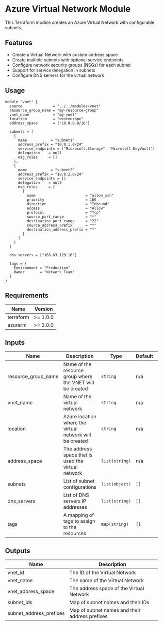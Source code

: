 # Azure Virtual Network Module

This Terraform module creates an Azure Virtual Network with configurable subnets.

## Features

- Create a Virtual Network with custom address space
- Create multiple subnets with optional service endpoints
- Configure network security groups (NSGs) for each subnet
- Support for service delegation in subnets
- Configure DNS servers for the virtual network

## Usage

```hcl
module "vnet" {
  source              = "../../modules/vnet"
  resource_group_name = "my-resource-group"
  vnet_name           = "my-vnet"
  location            = "westeurope"
  address_space       = ["10.0.0.0/16"]
  
  subnets = [
    {
      name           = "subnet1"
      address_prefix = "10.0.1.0/24"
      service_endpoints = ["Microsoft.Storage", "Microsoft.KeyVault"]
      delegation    = null
      nsg_rules     = []
    },
    {
      name           = "subnet2"
      address_prefix = "10.0.2.0/24"
      service_endpoints = []
      delegation    = null
      nsg_rules     = [
        {
          name                       = "allow_ssh"
          priority                   = 100
          direction                  = "Inbound"
          access                     = "Allow"
          protocol                   = "Tcp"
          source_port_range          = "*"
          destination_port_range     = "22"
          source_address_prefix      = "*"
          destination_address_prefix = "*"
        }
      ]
    }
  ]

  dns_servers = ["168.63.129.16"]

  tags = {
    Environment = "Production"
    Owner       = "Network Team"
  }
}
```

## Requirements

| Name | Version |
|------|---------|
| terraform | >= 1.0.0 |
| azurerm | >= 3.0.0 |

## Inputs

| Name | Description | Type | Default | Required |
|------|-------------|------|---------|:--------:|
| resource_group_name | Name of the resource group where the VNET will be created | `string` | n/a | yes |
| vnet_name | Name of the virtual network | `string` | n/a | yes |
| location | Azure location where the virtual network will be created | `string` | n/a | yes |
| address_space | The address space that is used the virtual network | `list(string)` | n/a | yes |
| subnets | List of subnet configurations | `list(object)` | `[]` | no |
| dns_servers | List of DNS servers IP addresses | `list(string)` | `[]` | no |
| tags | A mapping of tags to assign to the resources | `map(string)` | `{}` | no |

## Outputs

| Name | Description |
|------|-------------|
| vnet_id | The ID of the Virtual Network |
| vnet_name | The name of the Virtual Network |
| vnet_address_space | The address space of the Virtual Network |
| subnet_ids | Map of subnet names and their IDs |
| subnet_address_prefixes | Map of subnet names and their address prefixes |
